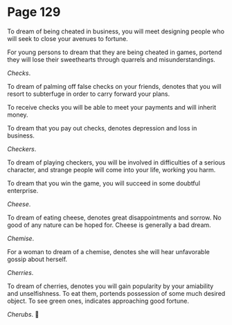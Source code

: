# Page 129
To dream of being cheated in business, you will meet designing people
who will seek to close your avenues to fortune.


For young persons to dream that they are being cheated in games, portend they
will lose their sweethearts through quarrels and misunderstandings.


_Checks_.


To dream of palming off false checks on your friends, denotes that you
will resort to subterfuge in order to carry forward your plans.


To receive checks you will be able to meet your payments
and will inherit money.


To dream that you pay out checks, denotes depression and loss in business.


_Checkers_.


To dream of playing checkers, you will be involved in difficulties
of a serious character, and strange people will come into your life,
working you harm.


To dream that you win the game, you will succeed in some doubtful enterprise.


_Cheese_.


To dream of eating cheese, denotes great disappointments and sorrow.
No good of any nature can be hoped for. Cheese is generally a bad dream.


_Chemise_.


For a woman to dream of a chemise, denotes she will hear unfavorable
gossip about herself.


_Cherries_.


To dream of cherries, denotes you will gain popularity by your amiability
and unselfishness. To eat them, portends possession of some much
desired object. To see green ones, indicates approaching good fortune.


_Cherubs_.
